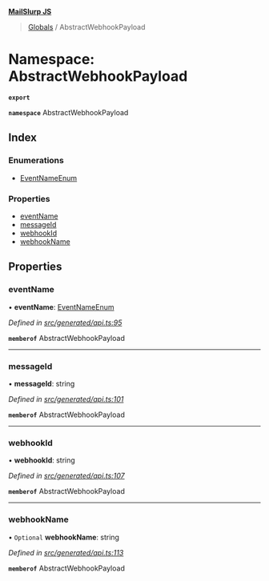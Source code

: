 **[MailSlurp JS](../README.md)**

> [Globals](../README.md) / AbstractWebhookPayload

# Namespace: AbstractWebhookPayload

**`export`** 

**`namespace`** AbstractWebhookPayload

## Index

### Enumerations

* [EventNameEnum](../enums/abstractwebhookpayload.eventnameenum.md)

### Properties

* [eventName](abstractwebhookpayload.md#eventname)
* [messageId](abstractwebhookpayload.md#messageid)
* [webhookId](abstractwebhookpayload.md#webhookid)
* [webhookName](abstractwebhookpayload.md#webhookname)

## Properties

### eventName

•  **eventName**: [EventNameEnum](../enums/abstractwebhookpayload.eventnameenum.md)

*Defined in [src/generated/api.ts:95](https://github.com/mailslurp/mailslurp-client/blob/cce5bf2/src/generated/api.ts#L95)*

**`memberof`** AbstractWebhookPayload

___

### messageId

•  **messageId**: string

*Defined in [src/generated/api.ts:101](https://github.com/mailslurp/mailslurp-client/blob/cce5bf2/src/generated/api.ts#L101)*

**`memberof`** AbstractWebhookPayload

___

### webhookId

•  **webhookId**: string

*Defined in [src/generated/api.ts:107](https://github.com/mailslurp/mailslurp-client/blob/cce5bf2/src/generated/api.ts#L107)*

**`memberof`** AbstractWebhookPayload

___

### webhookName

• `Optional` **webhookName**: string

*Defined in [src/generated/api.ts:113](https://github.com/mailslurp/mailslurp-client/blob/cce5bf2/src/generated/api.ts#L113)*

**`memberof`** AbstractWebhookPayload
